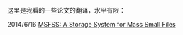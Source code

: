 这里是我看的一些论文的翻译，水平有限：

2014/6/16 [MSFSS: A Storage System for Mass Small Files](https://github.com/luofengmacheng/translation/blob/master/MSFSS.md)

